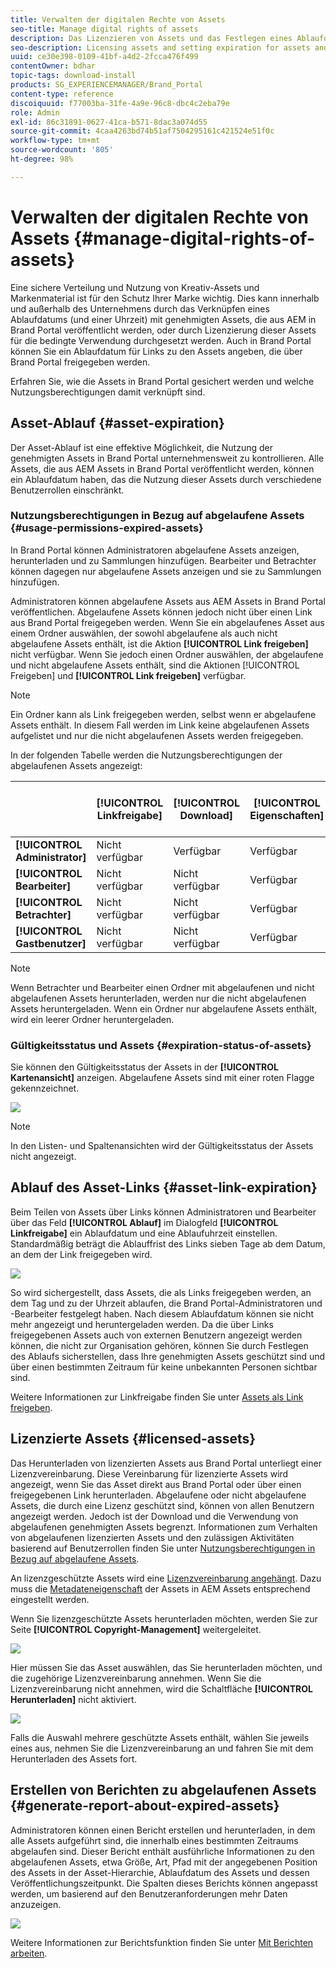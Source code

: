 ```yaml
---
title: Verwalten der digitalen Rechte von Assets
seo-title: Manage digital rights of assets
description: Das Lizenzieren von Assets und das Festlegen eines Ablaufdatums für Assets und freigegebene Links ermöglichen eine kontrollierte Asset-Nutzung und den Schutz dieser Assets.
seo-description: Licensing assets and setting expiration for assets and shared links ensure controlled usage of these assets and safeguard them.
uuid: ce30e398-0109-41bf-a4d2-2fcca476f499
contentOwner: bdhar
topic-tags: download-install
products: SG_EXPERIENCEMANAGER/Brand_Portal
content-type: reference
discoiquuid: f77003ba-31fe-4a9e-96c8-dbc4c2eba79e
role: Admin
exl-id: 86c31891-0627-41ca-b571-8dac3a074d55
source-git-commit: 4caa4263bd74b51af7504295161c421524e51f0c
workflow-type: tm+mt
source-wordcount: '805'
ht-degree: 98%

---
```


# Verwalten der digitalen Rechte von Assets {#manage-digital-rights-of-assets}

Eine sichere Verteilung und Nutzung von Kreativ-Assets und Markenmaterial ist für den Schutz Ihrer Marke wichtig. Dies kann innerhalb und außerhalb des Unternehmens durch das Verknüpfen eines Ablaufdatums (und einer Uhrzeit) mit genehmigten Assets, die aus AEM in Brand Portal veröffentlicht werden, oder durch Lizenzierung dieser Assets für die bedingte Verwendung durchgesetzt werden. Auch in Brand Portal können Sie ein Ablaufdatum für Links zu den Assets angeben, die über Brand Portal freigegeben werden.

Erfahren Sie, wie die Assets in Brand Portal gesichert werden und welche Nutzungsberechtigungen damit verknüpft sind.

## Asset-Ablauf {#asset-expiration}

Der Asset-Ablauf ist eine effektive Möglichkeit, die Nutzung der genehmigten Assets in Brand Portal unternehmensweit zu kontrollieren. Alle Assets, die aus AEM Assets in Brand Portal veröffentlicht werden, können ein Ablaufdatum haben, das die Nutzung dieser Assets durch verschiedene Benutzerrollen einschränkt.

### Nutzungsberechtigungen in Bezug auf abgelaufene Assets {#usage-permissions-expired-assets}

In Brand Portal können Administratoren abgelaufene Assets anzeigen, herunterladen und zu Sammlungen hinzufügen. Bearbeiter und Betrachter können dagegen nur abgelaufene Assets anzeigen und sie zu Sammlungen hinzufügen.

Administratoren können abgelaufene Assets aus AEM Assets in Brand Portal veröffentlichen. Abgelaufene Assets können jedoch nicht über einen Link aus Brand Portal freigegeben werden. Wenn Sie ein abgelaufenes Asset aus einem Ordner auswählen, der sowohl abgelaufene als auch nicht abgelaufene Assets enthält, ist die Aktion **[!UICONTROL Link freigeben]** nicht verfügbar. Wenn Sie jedoch einen Ordner auswählen, der abgelaufene und nicht abgelaufene Assets enthält, sind die Aktionen [!UICONTROL Freigeben] und **[!UICONTROL Link freigeben]** verfügbar.

>[!NOTE]
>
>Ein Ordner kann als Link freigegeben werden, selbst wenn er abgelaufene Assets enthält. In diesem Fall werden im Link keine abgelaufenen Assets aufgelistet und nur die nicht abgelaufenen Assets werden freigegeben.

In der folgenden Tabelle werden die Nutzungsberechtigungen der abgelaufenen Assets angezeigt:

|  | **[!UICONTROL Linkfreigabe]** | **[!UICONTROL Download]** | **[!UICONTROL Eigenschaften]** | **[!UICONTROL Zu Sammlung hinzufügen]** | **[!UICONTROL Löschen]** |
|---|---|---|---|---|---|
| **[!UICONTROL Administrator]** | Nicht verfügbar | Verfügbar | Verfügbar | Verfügbar | Verfügbar |
| **[!UICONTROL Bearbeiter]** | Nicht verfügbar | Nicht verfügbar | Verfügbar | Verfügbar | Nicht verfügbar |
| **[!UICONTROL Betrachter]** | Nicht verfügbar | Nicht verfügbar | Verfügbar | Verfügbar | Nicht verfügbar |
| **[!UICONTROL Gastbenutzer]** | Nicht verfügbar | Nicht verfügbar | Verfügbar | Verfügbar | Nicht verfügbar |

>[!NOTE]
>
>Wenn Betrachter und Bearbeiter einen Ordner mit abgelaufenen und nicht abgelaufenen Assets herunterladen, werden nur die nicht abgelaufenen Assets heruntergeladen. Wenn ein Ordner nur abgelaufene Assets enthält, wird ein leerer Ordner heruntergeladen.

### Gültigkeitsstatus und Assets {#expiration-status-of-assets}

Sie können den Gültigkeitsstatus der Assets in der **[!UICONTROL Kartenansicht]** anzeigen. Abgelaufene Assets sind mit einer roten Flagge gekennzeichnet.

![](assets/expired_assets_cardview.png)

>[!NOTE]
>
>In den Listen- und Spaltenansichten wird der Gültigkeitsstatus der Assets nicht angezeigt.

## Ablauf des Asset-Links {#asset-link-expiration}

Beim Teilen von Assets über Links können Administratoren und Bearbeiter über das Feld **[!UICONTROL Ablauf]** im Dialogfeld **[!UICONTROL Linkfreigabe]** ein Ablaufdatum und eine Ablaufuhrzeit einstellen. Standardmäßig beträgt die Ablauffrist des Links sieben Tage ab dem Datum, an dem der Link freigegeben wird.

![](assets/asset-link-sharing.png)

So wird sichergestellt, dass Assets, die als Links freigegeben werden, an dem Tag und zu der Uhrzeit ablaufen, die Brand Portal-Administratoren und -Bearbeiter festgelegt haben. Nach diesem Ablaufdatum können sie nicht mehr angezeigt und heruntergeladen werden. Da die über Links freigegebenen Assets auch von externen Benutzern angezeigt werden können, die nicht zur Organisation gehören, können Sie durch Festlegen des Ablaufs sicherstellen, dass Ihre genehmigten Assets geschützt sind und über einen bestimmten Zeitraum für keine unbekannten Personen sichtbar sind.

Weitere Informationen zur Linkfreigabe finden Sie unter [Assets als Link freigeben](../using/brand-portal-link-share.md).

## Lizenzierte Assets {#licensed-assets}

Das Herunterladen von lizenzierten Assets aus Brand Portal unterliegt einer Lizenzvereinbarung. Diese Vereinbarung für lizenzierte Assets wird angezeigt, wenn Sie das Asset direkt aus Brand Portal oder über einen freigegebenen Link herunterladen. Abgelaufene oder nicht abgelaufene Assets, die durch eine Lizenz geschützt sind, können von allen Benutzern angezeigt werden. Jedoch ist der Download und die Verwendung von abgelaufenen genehmigten Assets begrenzt. Informationen zum Verhalten von abgelaufenen lizenzierten Assets und den zulässigen Aktivitäten basierend auf Benutzerrollen finden Sie unter [Nutzungsberechtigungen in Bezug auf abgelaufene Assets](../using/manage-digital-rights-of-assets.md#usage-permissions-expired-assets).

An lizenzgeschützte Assets wird eine [Lizenzvereinbarung angehängt](https://experienceleague.adobe.com/docs/experience-manager-65/assets/administer/drm.html). Dazu muss die [Metadateneigenschaft](https://experienceleague.adobe.com/docs/experience-manager-65/assets/administer/drm.html) der Assets in AEM Assets entsprechend eingestellt werden.

Wenn Sie lizenzgeschützte Assets herunterladen möchten, werden Sie zur Seite **[!UICONTROL Copyright-Management]** weitergeleitet.

![](assets/asset-copyright-mgmt.png)

Hier müssen Sie das Asset auswählen, das Sie herunterladen möchten, und die zugehörige Lizenzvereinbarung annehmen. Wenn Sie die Lizenzvereinbarung nicht annehmen, wird die Schaltfläche **[!UICONTROL Herunterladen]** nicht aktiviert.

![](assets/licensed-asset-download-2.png)

Falls die Auswahl mehrere geschützte Assets enthält, wählen Sie jeweils eines aus, nehmen Sie die Lizenzvereinbarung an und fahren Sie mit dem Herunterladen des Assets fort.

## Erstellen von Berichten zu abgelaufenen Assets {#generate-report-about-expired-assets}

Administratoren können einen Bericht erstellen und herunterladen, in dem alle Assets aufgeführt sind, die innerhalb eines bestimmten Zeitraums abgelaufen sind. Dieser Bericht enthält ausführliche Informationen zu den abgelaufenen Assets, etwa Größe, Art, Pfad mit der angegebenen Position des Assets in der Asset-Hierarchie, Ablaufdatum des Assets und dessen Veröffentlichungszeitpunkt. Die Spalten dieses Berichts können angepasst werden, um basierend auf den Benutzeranforderungen mehr Daten anzuzeigen.

![](assets/assets-expired.png)

Weitere Informationen zur Berichtsfunktion finden Sie unter [Mit Berichten arbeiten](../using/brand-portal-reports.md#work-with-reports).
